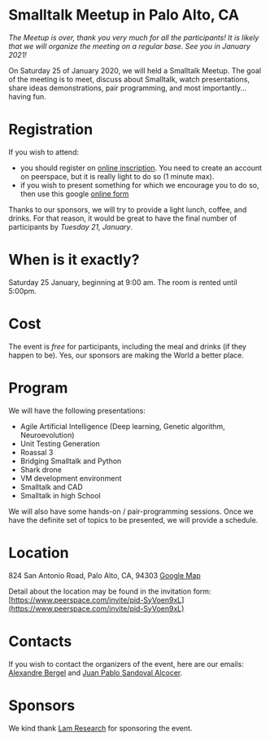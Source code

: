 
# Smalltalk Meetup in Palo Alto, CA

*The Meetup is over, thank you very much for all the participants! It is likely that we will organize the meeting on a regular base. See you in January 2021!*

On Saturday 25 of January 2020, we will held a Smalltalk Meetup. The goal of the meeting is to meet, discuss about Smalltalk, watch presentations, share ideas demonstrations, pair programming, and most importantly... having fun.

# Registration

If you wish to attend:

- you should register on [online inscription](https://www.peerspace.com/invite/pid-SyVoen9xL). You need to create an account on peerspace, but it is really light to do so (1 minute max).
- if you wish to present something for which we encourage you to do so, then use this google [online form](https://forms.gle/PJkQJNVLV95ACy8DA)

Thanks to our sponsors, we will try to provide a light lunch, coffee, and drinks. For that reason, it would be great to have the final number of participants by *Tuesday 21, January*. 

# When is it exactly?

Saturday 25 January, beginning at 9:00 am. The room is rented until 5:00pm. 

# Cost 

The event is _free_ for participants, including the meal and drinks (if they happen to be). Yes, our sponsors are making the World a better place. 

# Program

We will have the following presentations:

- Agile Artificial Intelligence (Deep learning, Genetic algorithm, Neuroevolution)
- Unit Testing Generation 
- Roassal 3
- Bridging Smalltalk and Python
- Shark drone
- VM development environment
- Smalltalk and CAD
- Smalltalk in high School

We will also have some hands-on / pair-programming sessions.
Once we have the definite set of topics to be presented, we will provide a schedule.

# Location 

824 San Antonio Road,
Palo Alto, CA, 94303
[Google Map](https://www.google.com/maps?daddr=824+San+Antonio+Road,+Palo+Alto,+CA+94303)

Detail about the location may be found in the invitation form: [https://www.peerspace.com/invite/pid-SyVoen9xL](https://www.peerspace.com/invite/pid-SyVoen9xL)

# Contacts

If you wish to contact the organizers of the event, here are our emails: [Alexandre Bergel](alexandre.bergel@me.com) and [Juan Pablo Sandoval Alcocer](juampiboy@gmail.com).

# Sponsors

We kind thank [Lam Research](https://www.lamresearch.com) for sponsoring the event.


